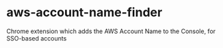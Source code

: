 # aws-account-name-finder
Chrome extension which adds the AWS Account Name to the Console, for SSO-based accounts

